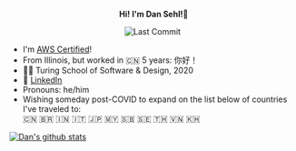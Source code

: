 <p align="center">️ <b>Hi! I'm Dan Sehl!</b>👋 </p>

<p align="center">
<img alt="Last Commit" src="https://img.shields.io/github/last-commit/dtsehl/dtsehl?logo=markdown&label=LAST+UPDATE&color=29bf12&style=flat">
</p>

- I'm [AWS Certified](https://www.youracclaim.com/badges/6a4559ce-a1c0-4fe6-a8d2-ae75fcc4ff6d/public_url)!
- From Illinois, but worked in :cn: 5 years: 你好！
- :student: Turing School of Software & Design, 2020
- 🔎 [LinkedIn](https://www.linkedin.com/in/danielsehl/)
- Pronouns: he/him
- Wishing someday post-COVID to expand on the list below of countries I've traveled to: <br>
:cn: :brazil: :india: :it: :jp: :malaysia: :solomon_islands: :sweden: :thailand: :vietnam: :cambodia:

<!-- ## Tech Skills
<p align="center">
  <img src="https://img.shields.io/badge/node.js%20-%2343853D.svg?&style=for-the-badge&logo=node.js&logoColor=white" />
  <img src="https://img.shields.io/badge/html5%20-%23E34F26.svg?&style=for-the-badge&logo=html5&logoColor=white" />
  <img src="https://img.shields.io/badge/css3%20-%231572B6.svg?&style=for-the-badge&logo=css3&logoColor=white" />
  <img src="https://img.shields.io/badge/react%20-%2320232a.svg?&style=for-the-badge&logo=react&logoColor=%2361DAFB" />
  <img src="https://img.shields.io/badge/react-native%20-%23404d59.svg?&style=for-the-badge" />
  <img src="https://img.shields.io/badge/redux%20-%23593d88.svg?&style=for-the-badge&logo=redux&logoColor=white" />
  <img src="https://img.shields.io/badge/express.js%20-%23404d59.svg?&style=for-the-badge" />
</p>
-->

[![Dan's github stats](https://github-readme-stats.vercel.app/api?username=dtsehl)](https://github.com/dtsehl/github-readme-stats)

